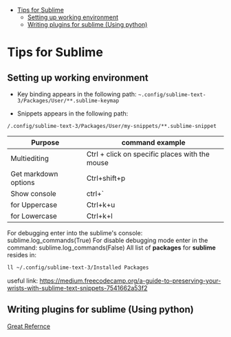 <!--ts-->
* [Tips for Sublime](#tips-for-sublime)
   * [Setting up working environment](#setting-up-working-environment)
   * [Writing plugins for sublime (Using python)](#writing-plugins-for-sublime-using-python)

<!-- Created by https://github.com/ekalinin/github-markdown-toc -->
<!-- Added by: gil_diy, at: Tue 14 Feb 2023 10:19:01 AM IST -->

<!--te-->

# Tips for Sublime


## Setting up working environment

* Key binding appears in the following path:
`~.config/sublime-text-3/Packages/User/**.sublime-keymap
`

* Snippets appears in the following path:

`/.config/sublime-text-3/Packages/User/my-snippets/**.sublime-snippet`




Purpose | command example
------------ | -------------
Multiediting | Ctrl + click on specific places with the mouse
Get markdown options | Ctrl+shift+p
Show console | ctrl+\`
for Uppercase | Ctrl+k+u
for Lowercase | Ctrl+k+l


For debugging enter into the sublime's console:
sublime.log_commands(True)
For disable debugging mode enter in the command:
sublime.log_commands(False)
 All list of **packages** for **sublime** resides in:
```bash
ll ~/.config/sublime-text-3/Installed Packages
```


useful link:
https://medium.freecodecamp.org/a-guide-to-preserving-your-wrists-with-sublime-text-snippets-7541662a53f2


## Writing plugins for sublime (Using python)

[Great Refernce](https://docs.sublimetext.io/guide/extensibility/plugins/)